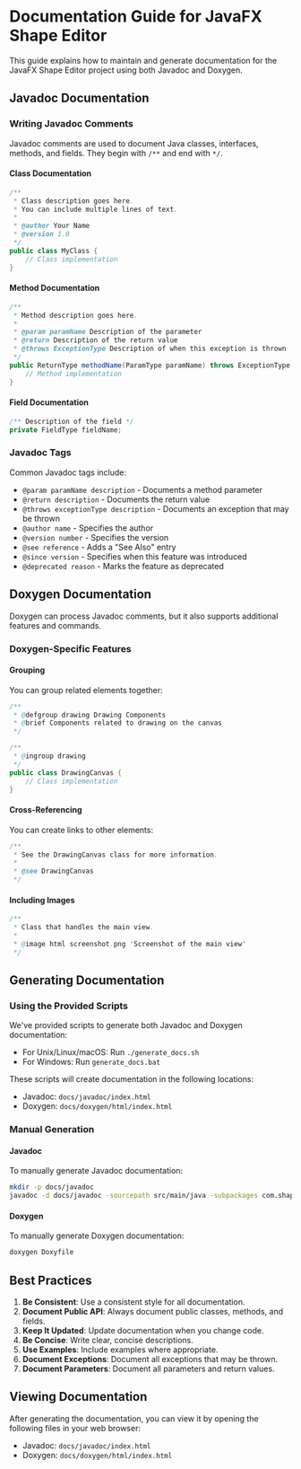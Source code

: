 # Documentation Guide for JavaFX Shape Editor

This guide explains how to maintain and generate documentation for the JavaFX Shape Editor project using both Javadoc and Doxygen.

## Javadoc Documentation

### Writing Javadoc Comments

Javadoc comments are used to document Java classes, interfaces, methods, and fields. They begin with `/**` and end with `*/`.

#### Class Documentation

```java
/**
 * Class description goes here.
 * You can include multiple lines of text.
 * 
 * @author Your Name
 * @version 1.0
 */
public class MyClass {
    // Class implementation
}
```

#### Method Documentation

```java
/**
 * Method description goes here.
 * 
 * @param paramName Description of the parameter
 * @return Description of the return value
 * @throws ExceptionType Description of when this exception is thrown
 */
public ReturnType methodName(ParamType paramName) throws ExceptionType {
    // Method implementation
}
```

#### Field Documentation

```java
/** Description of the field */
private FieldType fieldName;
```

### Javadoc Tags

Common Javadoc tags include:

- `@param paramName description` - Documents a method parameter
- `@return description` - Documents the return value
- `@throws exceptionType description` - Documents an exception that may be thrown
- `@author name` - Specifies the author
- `@version number` - Specifies the version
- `@see reference` - Adds a "See Also" entry
- `@since version` - Specifies when this feature was introduced
- `@deprecated reason` - Marks the feature as deprecated

## Doxygen Documentation

Doxygen can process Javadoc comments, but it also supports additional features and commands.

### Doxygen-Specific Features

#### Grouping

You can group related elements together:

```java
/**
 * @defgroup drawing Drawing Components
 * @brief Components related to drawing on the canvas
 */

/**
 * @ingroup drawing
 */
public class DrawingCanvas {
    // Class implementation
}
```

#### Cross-Referencing

You can create links to other elements:

```java
/**
 * See the DrawingCanvas class for more information.
 * 
 * @see DrawingCanvas
 */
```

#### Including Images

```java
/**
 * Class that handles the main view.
 * 
 * @image html screenshot.png "Screenshot of the main view"
 */
```

## Generating Documentation

### Using the Provided Scripts

We've provided scripts to generate both Javadoc and Doxygen documentation:

- For Unix/Linux/macOS: Run `./generate_docs.sh`
- For Windows: Run `generate_docs.bat`

These scripts will create documentation in the following locations:
- Javadoc: `docs/javadoc/index.html`
- Doxygen: `docs/doxygen/html/index.html`

### Manual Generation

#### Javadoc

To manually generate Javadoc documentation:

```bash
mkdir -p docs/javadoc
javadoc -d docs/javadoc -sourcepath src/main/java -subpackages com.shapeeditor
```

#### Doxygen

To manually generate Doxygen documentation:

```bash
doxygen Doxyfile
```

## Best Practices

1. **Be Consistent**: Use a consistent style for all documentation.
2. **Document Public API**: Always document public classes, methods, and fields.
3. **Keep It Updated**: Update documentation when you change code.
4. **Be Concise**: Write clear, concise descriptions.
5. **Use Examples**: Include examples where appropriate.
6. **Document Exceptions**: Document all exceptions that may be thrown.
7. **Document Parameters**: Document all parameters and return values.

## Viewing Documentation

After generating the documentation, you can view it by opening the following files in your web browser:

- Javadoc: `docs/javadoc/index.html`
- Doxygen: `docs/doxygen/html/index.html`